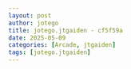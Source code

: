 ```yaml
---
layout: post
author: jotego
title: jotego.jtgaiden - cf5f59a
date: 2025-05-09
categories: [Arcade, jtgaiden]
tags: [jotego.jtgaiden]
---
```


